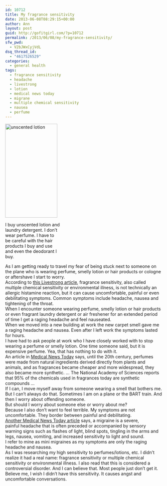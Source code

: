 ```yaml
---
id: 10712
title: My fragrance sensitivity
date: 2013-06-08T08:29:15+00:00
author: Ann
layout: post
guid: http://gofitgirl.com/?p=10712
permalink: /2013/06/08/my-fragrance-sensitivity/
sfw_pwd:
  - V2bJWxCyjVdL
dsq_thread_id:
  - "4617526529"
categories:
  - general health
tags:
  - fragrance sensitivity
  - headache
  - livestrong
  - lotion
  - medical news today
  - migrane
  - multiple chemical sensitivity
  - nausea
  - perfume
---
```

<div id="attachment_10715" style="width: 177px" class="wp-caption alignleft">
  <a href="http://gofitgirl.com/2013/06/my-fragrance-sensitivity/unscented-lotion/" rel="attachment wp-att-10715"><img class="size-medium wp-image-10715" alt="unscented lotion " src="http://gofitgirl.com/wp-content/uploads/2013/06/unscented-lotion-167x300.jpg" width="167" height="300" /></a>
  
  <p class="wp-caption-text">
    I buy unscented lotion and laundry detergent. I don&#8217;t wear perfume. I have to be careful with the hair products I buy and use and even the deodorant I buy.
  </p>
</div>

  
As I am getting ready to travel my fear of being stuck next to someone on the plane who is wearing perfume, smelly lotion or hair products or cologne or aftershave I start to worry.  
According to [this Livestrong article](http://www.livestrong.com/article/263900-sensitivity-to-perfume-lotion/), fragrance sensitivity, also called multiple chemical sensitivity or environmental illness, is not technically an allergic histamine reaction, but it can cause uncomfortable, painful or even debilitating symptoms. Common symptoms include headache, nausea and tightening of the throat.  
When I encounter someone wearing perfume, smelly lotion or hair products or even fragrant laundry detergent or air freshener for an extended period of time I get a raging headache and feel nauseated.  
When we moved into a new building at work the new carpet smell gave me a raging headache and nausea. Even after I left work the symptoms lasted for hours.  
I have had to ask people at work who I have closely worked with to stop wearing a perfume or smelly lotion. One time someone said, but it is expensive perfume. Yea, that has nothing to do with it.  
An article in [Medical News Today](http://www.medicalnewstoday.com/releases/9682.php) says, until the 20th century, perfumes were made from natural ingredients derived directly from plants and animals, and as fragrances became cheaper and more widespread, they also became more synthetic. &#8230; The National Academy of Sciences reports that 95% of the chemicals used in fragrances today are synthetic compounds &#8230;  
If I can, I move myself away from someone wearing a smell that bothers me. But I can&#8217;t always do that. Sometimes I am on a plane or the BART train. And then I worry about offending someone.  
But should I worry about someone else or worry about me?  
Because I also don&#8217;t want to feel terrible. My symptoms are not uncomfortable. They border between painful and debilitating.  
[Another Medical News Today article](http://www.medicalnewstoday.com/articles/148373.php) says, a migraine is a severe, painful headache that is often preceded or accompanied by sensory warning signs such as flashes of light, blind spots, tingling in the arms and legs, nausea, vomiting, and increased sensitivity to light and sound.  
I refer to mine as mini migraines as my symptoms are only the raging headache and nausea.  
As I was researching my high sensitivity to perfumes/lotions, etc. I didn&#8217;t realize it had a real name: fragrance sensitivity or multiple chemical sensitivity or environmental illness. I also read that this is considered a controversial disorder. And I can believe that. Most people just don&#8217;t get it.  
Believe me, I wish I didn&#8217;t have this sensitivity. It causes angst and uncomfortable conversations.